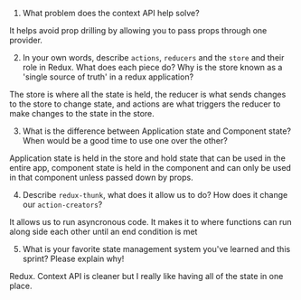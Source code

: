 1. What problem does the context API help solve?

It helps avoid prop drilling by allowing you to pass props through one provider.

2. In your own words, describe `actions`, `reducers` and the `store` and their role in Redux. What does each piece do? Why is the store known as a 'single source of truth' in a redux application?

The store is where all the state is held, the reducer is what sends changes to the store to change state, and actions are what triggers the reducer to make changes to the state in the store.

3. What is the difference between Application state and Component state? When would be a good time to use one over the other?

Application state is held in the store and hold state that can be used in the entire app, component state is held in the component and can only be used in that component unless passed down by props.

4. Describe `redux-thunk`, what does it allow us to do? How does it change our `action-creators`?

It allows us to run asyncronous code. It makes it to where functions can run along side each other until an end condition is met

5. What is your favorite state management system you've learned and this sprint? Please explain why!

Redux. Context API is cleaner but I really like having all of the state in one place.